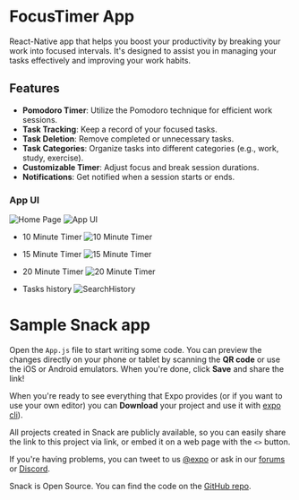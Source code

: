 # FocusTimer App

 React-Native app that helps you boost your productivity by breaking your work into focused intervals. It's designed to assist you in managing your tasks effectively and improving your work habits.

## Features

- **Pomodoro Timer**: Utilize the Pomodoro technique for efficient work sessions.
- **Task Tracking**: Keep a record of your focused tasks.
- **Task Deletion**: Remove completed or unnecessary tasks.
- **Task Categories**: Organize tasks into different categories (e.g., work, study, exercise).
- **Customizable Timer**: Adjust focus and break session durations.
- **Notifications**: Get notified when a session starts or ends.

### App UI

![Home Page](HomePage.png)
![App UI](AppUi.png)


- 10 Minute Timer
  ![10 Minute Timer](10Min.png)
  
- 15 Minute Timer
  ![15 Minute Timer](15Min.png)
  
- 20 Minute Timer
  ![20 Minute Timer](20Min.png)

- Tasks history
![SearchHistory](SearchHistory.png)






# Sample Snack app

Open the `App.js` file to start writing some code. You can preview the changes directly on your phone or tablet by scanning the **QR code** or use the iOS or Android emulators. When you're done, click **Save** and share the link!

When you're ready to see everything that Expo provides (or if you want to use your own editor) you can **Download** your project and use it with [expo cli](https://docs.expo.dev/get-started/installation/#expo-cli)).

All projects created in Snack are publicly available, so you can easily share the link to this project via link, or embed it on a web page with the `<>` button.

If you're having problems, you can tweet to us [@expo](https://twitter.com/expo) or ask in our [forums](https://forums.expo.dev/c/expo-dev-tools/61) or [Discord](https://chat.expo.dev/).

Snack is Open Source. You can find the code on the [GitHub repo](https://github.com/expo/snack).

